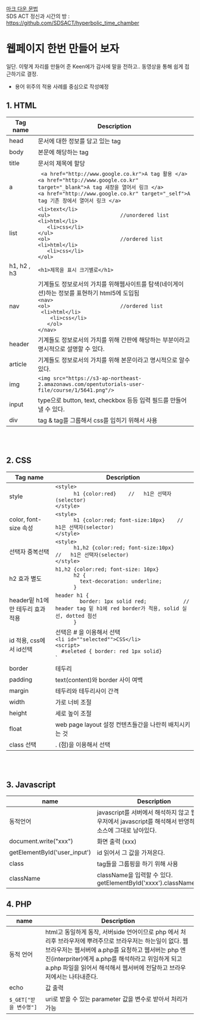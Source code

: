  [마크 다운 문법](https://gist.github.com/ihoneymon/652be052a0727ad59601)  
 SDS ACT 정신과 시간의 방 : https://github.com/SDSACT/hyperbolic_time_chamber

# 웹페이지 한번 만들어 보자
일단. 이렇게 자리를 만들어 준 Keen에가 감사에 말을 전하고..
동영상을 통해 쉽게 접근하기로 결정.
- 용어 위주의 적용 사례를 중심으로 작성예정

## 1. HTML
 Tag name | Description 
---------- | ----------
head	|문서에 대한 정보를 담고 있는 tag
body	|본문에 해당하는 tag
title	|문서의 제목에 할당
a | ` <a href="http://www.google.co.kr">A tag 활용 </a>` <br /> `<a href="http://www.google.co.kr" target="_blank">A tag 새창을 열어서 링크 </a>` <br /> `<a href="http://www.google.co.kr" target="_self">A tag 기존 창에서 열어서 링크 </a> `
list |	`<li>text</li>` <br/>	`<ul>                       //unordered list`<br/>  	`<li>html</li>` <br/>  	`	<li>css</li>`<br/>	`</ul>`<br/>	`<ol>                       //ordered list`<br/>  		`<li>html</li>`<br/>  	`	<li>css</li>`<br/>	`</ol>`
h1, h2 , h3 |	`<h1>제목을 표시 크기별로</h1>`
nav	|기계들도 정보로서의 가치를 위해웹사이트를 탐색(네이게이션)하는 정보를 표현하기 html5에 도입됨 <br/>	`<nav>`<br/> 		`<ol>                       //ordered list`<br/>		    ` <li>html</li>`<br/>		 `    <li>css</li>`<br/>	`	</ol>`<br/>	`</nav>`
header	|기계들도 정보로서의 가치를 위해 간판에 해당하는 부분이라고 명시적으로 설명할 수 있다.
article	|기계들도 정보로서의 가치를 위해 본문이라고 명시적으로 알수 있다.
img	|`<img src="https://s3-ap-northeast-2.amazonaws.com/opentutorials-user-file/course/1/5641.png"/>`
input	|type으로 button, text, checkbox 등등 입력 필드를 만들어 낼 수 있다.
div	|tag & tag를 그룹해서 css를 입히기 위해서 사용

<br/><br/>
## 2. CSS
 Tag name | Description 
---------- | ----------
style |	`<style>` <br/>`      h1 {color:red}    //   h1은 선택자(selector)` <br/> `</style>`
color, font-size 속성	| `<style>` <br/> `      h1 {color:red; font-size:10px}    //   h1은 선택자(selector)` <br/> `</style>`
선택자 중복선택|	`<style>`<br/>`      h1,h2 {color:red; font-size:10px}    //   h1은 선택자(selector)` <br/> `</style>`
h2 효과 별도|	`h1,h2 {color:red; font-size: 10px}`<br/>`      h2 {`<br/>`        text-decoration: underline;`<br/>`      }`
header밑 h1에만 테두리 효과 적용 |	`header h1 {`<br/>`        border: 1px solid red;            // header tag 밑 h1에 red border가 적용, solid 실선, dotted 점선`<br/>`      }`
id 적용, css에서 id선택|	선택은 # 을 이용해서 선택<br/>`<li id=""selected"">CSS</li>`<br/>`<script>`<br/>`   #seleted { border: red 1px solid} `<br/></script>`
border	|테두리
padding	|text(content)와 border 사이 여백
margin	|테두리와 테두리사이 간격
width	|가로 너비 조절
height	|세로 높이 조절
float	|web page layout 설정 컨텐츠들간을 나란히 배치시키는 것
class 선택	|. (점)을 이용해서 선택


<br/><br/>
## 3. Javascript
 name | Description 
---------- | ----------
동적언어	|javascript를 서버에서 해석하지 않고 웹 브라우저에서 javascript를 해석해서 반영하기에 소스에 그대로 남아있다.
document.write("xxx")|	화면 출력 (xxx)
getElementById('user_input')|	id 읽어서 그 값을 가져온다.
class	|tag들을 그룹핑을 하기 위해 사용
className	|className을 입력할 수 있다.<br/> getElementById('xxxx').className='em' 

## 4. PHP
 name | Description 
---------- | ----------
동적 언어	|html고 동일하게 동작, 서버side 언어이므로 php 에서 처리후 브라우저에 뿌려주므로 브라우저는 하는일이 없다.	웹브라우저는 웹서버에 a.php를 요청하고 웹서버는 php 엔진(interpriter)에게 a.php를 해석하라고 위임하게 되고 a.php 파일을 읽어서 해석해서 웹서버에 전달하고 브라우저에서는 나타내준다.
echo	|값 출력
`$_GET["받을 변수명"]`	|uri로 받을 수 있는 parameter 값을 변수로 받아서 처리가 가능
